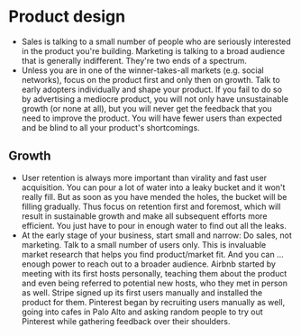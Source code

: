 # Product design

 * Sales is talking to a small number of people who are seriously interested in the product you're building. Marketing is talking to a broad audience that is generally indifferent. They're two ends of a spectrum.
 * Unless you are in one of the winner-takes-all markets (e.g. social networks), focus on the product first and only then on growth. Talk to early adopters individually and shape your product. If you fail to do so by advertising a mediocre product, you will not only have unsustainable growth (or none at all), but you will never get the feedback that you need to improve the product. You will have fewer users than expected and be blind to all your product's shortcomings.

## Growth

 * User retention is always more important than virality and fast user acquisition. You can pour a lot of water into a leaky bucket and it won't really fill. But as soon as you have mended the holes, the bucket will be filling gradually. Thus focus on retention first and foremost, which will result in sustainable growth and make all subsequent efforts more efficient. You just have to pour in enough water to find out all the leaks.
 * At the early stage of your business, start small and narrow: Do sales, not marketing. Talk to a small number of users only. This is invaluable market research that helps you find product/market fit. And you can ... enough power to reach out to a broader audience. Airbnb started by meeting with its first hosts personally, teaching them about the product and even being referred to potential new hosts, who they met in person as well. Stripe signed up its first users manually and installed the product for them. Pinterest began by recruiting users manually as well, going into cafes in Palo Alto and asking random people to try out Pinterest while gathering feedback over their shoulders.

